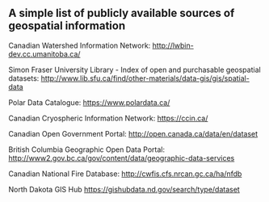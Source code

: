 ## A simple list of publicly available sources of geospatial information 

Canadian Watershed Information Network: http://lwbin-dev.cc.umanitoba.ca/

Simon Fraser University Library - Index of open and purchasable geospatial datasets: http://www.lib.sfu.ca/find/other-materials/data-gis/gis/spatial-data

Polar Data Catalogue: https://www.polardata.ca/

Canadian Cryospheric Information Network: https://ccin.ca/

Canadian Open Government Portal: http://open.canada.ca/data/en/dataset

British Columbia Geographic Open Data Portal: http://www2.gov.bc.ca/gov/content/data/geographic-data-services

Canadian National Fire Database: http://cwfis.cfs.nrcan.gc.ca/ha/nfdb

North Dakota GIS Hub https://gishubdata.nd.gov/search/type/dataset
